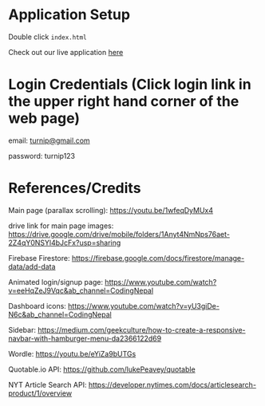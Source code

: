 # Application Setup
Double click `index.html`

Check out our live application [here](https://breathtaker-home.vercel.app/)

# Login Credentials (Click login link in the upper right hand corner of the web page)
email: turnip@gmail.com

password: turnip123

# References/Credits
Main page (parallax scrolling):
https://youtu.be/1wfeqDyMUx4 

drive link for main page images:
https://drive.google.com/drive/mobile/folders/1Anyt4NmNps76aet-2Z4qY0NSYl4bJcFx?usp=sharing 

Firebase Firestore: https://firebase.google.com/docs/firestore/manage-data/add-data 

Animated login/signup page: https://www.youtube.com/watch?v=eeHqZeJ9Vqc&ab_channel=CodingNepal 

Dashboard icons: https://www.youtube.com/watch?v=yU3giDe-N6c&ab_channel=CodingNepal 

Sidebar: https://medium.com/geekculture/how-to-create-a-responsive-navbar-with-hamburger-menu-da2366122d69 

Wordle: https://youtu.be/eYiZa9bUTGs 

Quotable.io API:
https://github.com/lukePeavey/quotable

NYT Article Search API:
https://developer.nytimes.com/docs/articlesearch-product/1/overview

